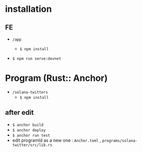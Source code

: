 # installation

## FE
- `/app` 
    - `$ npm install`

- `$ npm run serve:devnet`

# Program (Rust:: Anchor)
- `/solana-twitters` 
    - `$ npm install`

## after edit
- `$ anchor build`
- `$ anchor deploy`
- `$ anchor run test`
- edit programId as a new one : `Anchor.toml` , `programs/solana-twitter/src/lib.rs`

